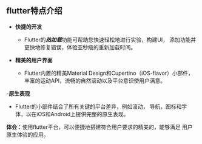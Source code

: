 ## flutter特点介绍

- **快捷的开发**
    -  Flutter的***热加载***功能可帮助您快速轻松地进行实验，构建UI，
       添加功能并更快地修复错误，体验亚秒级的重新加载时间。

- **精美的用户界面**
    -  Flutter内置的精美Material Design和Cupertino（iOS-flavor）小部件，
       丰富的运动API，流畅的自然滚动以及平台意识使用户满意。

-**原生表现**
   -  Flutter的小部件结合了所有关键的平台差异，例如滚动，
      导航，图标和字体，以在iOS和Android上提供完整的原生表现。
    
**体会**：使用flutter平台，可以便捷地搭建符合用户要求的精美的，能够满足
           用户原生体验的应用。

